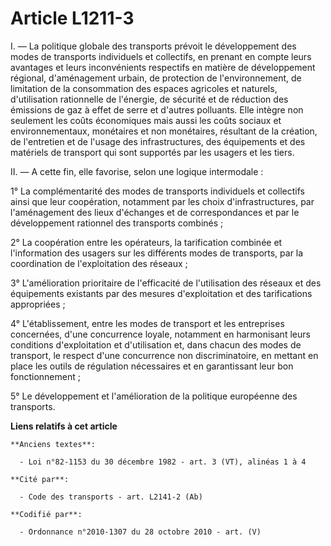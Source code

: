 # Article L1211-3

I. ― La politique globale des transports prévoit le développement des modes de transports individuels et collectifs, en
prenant en compte leurs avantages et leurs inconvénients respectifs en matière de développement régional, d'aménagement
urbain, de protection de l'environnement, de limitation de la consommation des espaces agricoles et naturels, d'utilisation
rationnelle de l'énergie, de sécurité et de réduction des émissions de gaz à effet de serre et d'autres polluants. Elle
intègre non seulement les coûts économiques mais aussi les coûts sociaux et environnementaux, monétaires et non monétaires,
résultant de la création, de l'entretien et de l'usage des infrastructures, des équipements et des matériels de transport qui
sont supportés par les usagers et les tiers.

II. ― A cette fin, elle favorise, selon une logique intermodale :

1° La complémentarité des modes de transports individuels et collectifs ainsi que leur coopération, notamment par les choix
d'infrastructures, par l'aménagement des lieux d'échanges et de correspondances et par le développement rationnel des
transports combinés ;

2° La coopération entre les opérateurs, la tarification combinée et l'information des usagers sur les différents modes de
transports, par la coordination de l'exploitation des réseaux ;

3° L'amélioration prioritaire de l'efficacité de l'utilisation des réseaux et des équipements existants par des mesures
d'exploitation et des tarifications appropriées ;

4° L'établissement, entre les modes de transport et les entreprises concernées, d'une concurrence loyale, notamment en
harmonisant leurs conditions d'exploitation et d'utilisation et, dans chacun des modes de transport, le respect d'une
concurrence non discriminatoire, en mettant en place les outils de régulation nécessaires et en garantissant leur bon
fonctionnement ;

5° Le développement et l'amélioration de la politique européenne des transports.

**Liens relatifs à cet article**

	**Anciens textes**:

	  - Loi n°82-1153 du 30 décembre 1982 - art. 3 (VT), alinéas 1 à 4

	**Cité par**:

	  - Code des transports - art. L2141-2 (Ab)

	**Codifié par**:

	  - Ordonnance n°2010-1307 du 28 octobre 2010 - art. (V)
